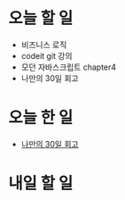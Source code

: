 # 오늘 할 일

- 비즈니스 로직
- codeit git 강의
- 모던 자바스크립트 chapter4
- 나만의 30일 회고

# 오늘 한 일

- [나만의 30일 회고]()

# 내일 할 일
